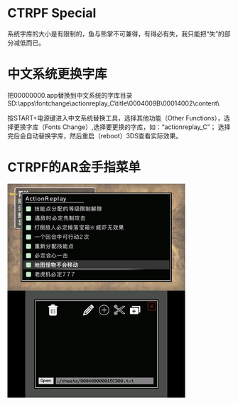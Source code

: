 # CTRPF Special
系统字库的大小是有限制的，鱼与熊掌不可兼得，有得必有失，我只能把“失”的部分减低而已。

# 中文系统更换字库
把00000000.app替换到中文系统的字库目录SD:\apps\fontchange\actionreplay_C\title\0004009B\00014002\content\

按START+电源键进入中文系统替换工具，选择其他功能（Other Functions），选择更换字库（Fonts Change）,选择要更换的字库，如：“actionreplay_C”；
选择完后会自动替换字库，然后重启（reboot）3DS查看实际效果。

# CTRPF的AR金手指菜单
![图示](/24px/CTRPF/ActionReplay.png)
